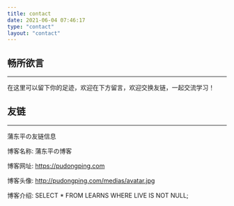 ```yaml
---
title: contact
date: 2021-06-04 07:46:17
type: "contact"
layout: "contact"
---
```


## 畅所欲言
---
在这里可以留下你的足迹，欢迎在下方留言，欢迎交换友链，一起交流学习！

## 友链
---
蒲东平の友链信息

博客名称: 蒲东平の博客

博客网址: https://pudongping.com

博客头像: http://pudongping.com/medias/avatar.jpg

博客介绍: SELECT * FROM LEARNS WHERE LIVE IS NOT NULL;
